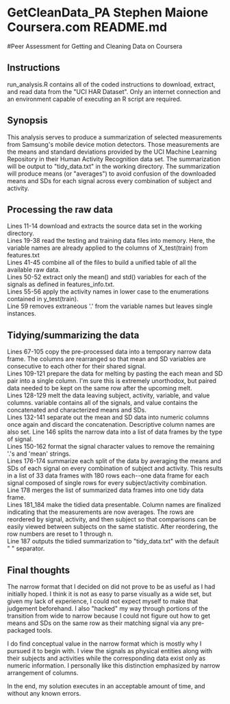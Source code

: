 GetCleanData_PA
Stephen Maione
Coursera.com
README.md
===============

#Peer Assessment for Getting and Cleaning Data on Coursera



## Instructions

run_analysis.R contains all of the coded instructions to download, extract, and read data from the "UCI HAR Dataset".  Only an internet connection and an environment capable of executing an R script are required.


## Synopsis

This analysis serves to produce a summarization of selected measurements from Samsung's mobile device motion detectors.  Those measurements are the means and standard deviations provided by the UCI Machine Learning Repository in their Human Activity Recognition data set.  The summarization will be output to "tidy_data.txt" in the working directory.  The summarization will produce means (or "averages") to avoid confusion of the downloaded means and SDs for each signal across every combination of subject and activity.


## Processing the raw data

Lines 11-14 download and extracts the source data set in the working directory.  
Lines 19-38 read the testing and training data files into memory.  Here, the variable names are already applied to the columns of X_test(train) from features.txt  
Lines 41-45 combine all of the files to build a unified table of all the available raw data.  
Lines 50-52 extract only the mean() and std() variables for each of the signals as defined in features_info.txt.  
Lines 55-56 apply the activity names in lower case to the enumerations contained in y_test(train).  
Line 59 removes extraneous '.' from the variable names but leaves single instances.  


## Tidying/summarizing the data

Lines 67-105 copy the pre-processed data into a temporary narrow data frame.  The columns are rearranged so that mean and SD variables are consecutive to each other for their shared signal.  
Lines 109-121 prepare the data for melting by pasting the each mean and SD pair into a single column.  I'm sure this is extremely unorthodox, but paired data needed to be kept on the same row after the upcoming melt.  
Lines 128-129 melt the data leaving subject, activity, variable, and value columns.  variable contains all of the signals, and value contains the concatenated and characterized means and SDs.  
Lines 132-141 separate out the mean and SD data into numeric columns once again and discard the concatenation.  Descriptive column names are also set.
Line 146 splits the narrow data into a list of data frames by the type of signal.  
Lines 150-162 format the signal character values to remove the remaining '.'s and 'mean' strings.  
Lines 176-174 summarize each split of the data by averaging the means and SDs of each signal on every combination of subject and activity.  This results in a list of 33 data frames with 180 rows each--one data frame for each signal composed of single rows for every subject/activity combination.  
Line 178 merges the list of summarized data frames into one tidy data frame.  
Lines 181_184 make the tidied data presentable.  Column names are finalized indicating that the measurements are now averages.  The rows are reordered by signal, activity, and then subject so that comparisons can be easily viewed between subjects on the same statistic.  After reordering, the row numbers are reset to 1 through n.  
Line 187 outputs the tidied summarization to "tidy_data.txt" with the default " " separator.  


## Final thoughts

The narrow format that I decided on did not prove to be as useful as I had initially hoped.  I think it is not as easy to parse visually as a wide set, but given my lack of experience, I could not expect myself to make that judgement beforehand.  I also "hacked" my way through portions of the transition from wide to narrow because I could not figure out how to get means and SDs on the same row as their matching signal via any pre-packaged tools.

I do find conceptual value in the narrow format which is mostly why I pursued it to begin with.  I view the signals as physical entities along with their subjects and activities while the corresponding data exist only as numeric information.  I personally like this distinction emphasized by narrow arrangement of columns.

In the end, my solution executes in an acceptable amount of time, and without any known errors.
